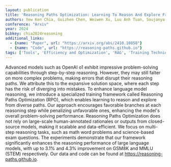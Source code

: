 ```yaml
---
layout: publication
title: 'Reasoning Paths Optimization: Learning To Reason And Explore From Diverse Paths'
authors: Yew Ken Chia, Guizhen Chen, Weiwen Xu, Luu Anh Tuan, Soujanya Poria, Lidong Bing
conference: "Arxiv"
year: 2024
bibkey: chia2024reasoning
additional_links:
  - {name: "Paper", url: "https://arxiv.org/abs/2410.10858"}
  - {name: "Code", url: "https://reasoning-paths.github.io"}
tags: ['Tools', 'Efficiency and Optimization', 'RAG', 'Training Techniques', 'Has Code']
---
```

Advanced models such as OpenAI o1 exhibit impressive problem-solving
capabilities through step-by-step reasoning. However, they may still falter on
more complex problems, making errors that disrupt their reasoning paths. We
attribute this to the expansive solution space, where each step has the risk of
diverging into mistakes. To enhance language model reasoning, we introduce a
specialized training framework called Reasoning Paths Optimization (RPO), which
enables learning to reason and explore from diverse paths. Our approach
encourages favorable branches at each reasoning step while penalizing
unfavorable ones, enhancing the model's overall problem-solving performance.
Reasoning Paths Optimization does not rely on large-scale human-annotated
rationales or outputs from closed-source models, making it scalable and
data-efficient. We focus on multi-step reasoning tasks, such as math word
problems and science-based exam questions. The experiments demonstrate that our
framework significantly enhances the reasoning performance of large language
models, with up to 3.1% and 4.3% improvement on GSM8K and MMLU (STEM)
respectively. Our data and code can be found at
https://reasoning-paths.github.io.

